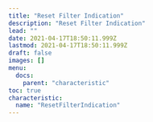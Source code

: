 ```yaml
---
title: "Reset Filter Indication"
description: "Reset Filter Indication"
lead: ""
date: 2021-04-17T18:50:11.999Z
lastmod: 2021-04-17T18:50:11.999Z
draft: false
images: []
menu:
  docs:
    parent: "characteristic"
toc: true
characteristic:
  name: "ResetFilterIndication"
---
```

